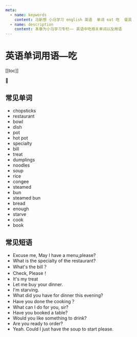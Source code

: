 ```yaml
---
meta:
  - name: keywords
    content: 马新想 小马学习 english 英语  单词 eat 吃  餐具
  - name: description
    content: 本章为小马学习专栏—— 英语中吃相关单词以及用语
---
```


# 英语单词用语—吃

[[toc]]

:horse: 

<div>
<EnTool />




## 常见单词

-   <En read="/'tʃɑp,stɪks/" msg="筷子">chopsticks</En>   
-   <En read="/'rɛstrɑnt/" msg="饭店, 餐馆">restaurant</En>  
-   <En read="/bol/" msg=" 碗；木球；">bowl</En> 
-   <En read="/dɪʃ/" msg="盘；餐具；">dish</En>  
-   <En read="/pɑt/" msg=" 罐；壶；盆">pot</En>  
-   <En msg=" 火锅">hot pot</En>  
-   <En read="/ˈspɛʃəlti/" msg="特产 专业;专长">specialty</En>  
-   <En read="/bɪl/" msg="帐单；">bill</En>  
-   <En read="/trit/" msg=" 款待, 招待">treat</En>  
-   <En read="/'dʌmplɪŋ/" msg="汤团,饺子">dumplings</En>  
-   <En read="/'nu:dl/" msg="面条，挂面">noodles</En>  
-   <En read="/sup/" msg="汤">soup</En>  
-   <En read="/raɪs/" msg="稻；米饭">rice</En>  
-   <En read="/'kɑndʒi/" msg="粥 vi. 告别,鞠躬">congee</En>  
-   <En read="/sti:md/" msg="蒸熟的">steamed</En>  
-   <En read="/bʌn/" msg="圆形的小面包或点心">bun</En>   
-   <En msg="馒头">steamed bun</En>   
-  <En read="/brɛd/" msg="面包">bread</En>    
-   <En read="/ɪ'nʌf/" msg="足够地, 充足地">enough</En>  
-   <En read="/stɑrv/" msg=" 挨饿, 饥饿">starve</En> 
-  <En read="/kʊk/" msg="做饭，烹调；">cook</En>    
-   <En read="/bʊk/" msg="书, 书籍 vt. & vi. 预订">book</En>  


## 常见短语
-  <En :enType="2" msg="打扰一下，我可以看一下菜单么？">Excuse me, May I have a menu,please? </En>  
-  <En :enType="2" msg="这家店的招牌菜是什么？"> What is the specialty of the restaurant?</En>  
-  <En :enType="2" msg="账单多少钱？">What's the bill？ </En>  
-  <En :enType="2" msg="结账谢谢。">Check, Please！ </En>  
-  <En :enType="2" msg="我请客。">It's my treat </En>  
-  <En :enType="2" msg="我请你吃饭。">Let me buy your dinner. </En>  
-  <En :enType="2" msg="我饿死了！"> I'm starving.</En>  
-  <En :enType="2" msg="今天晚上吃什么？">What did you have for dinner this evening? </En>  
-  <En :enType="2" msg=" 你做饭了么？"> Have you done the cooking？</En>  
-  <En :enType="2" msg="先生你要点点什么？">What can I do for you, sir? </En>  
-  <En :enType="2" msg="你预定餐桌了么">Have you booked a table? </En>  
-  <En :enType="2" msg="你想喝点什么？"> Would you like something to drink?</En>  
-  <En :enType="2" msg="你现在可以点餐么？">Are you ready to order? </En>  
-  <En :enType="2" msg="是的，可以先给我来一份汤么？"> Yeah. Could I just have the soup to start please.</En>  


</div>